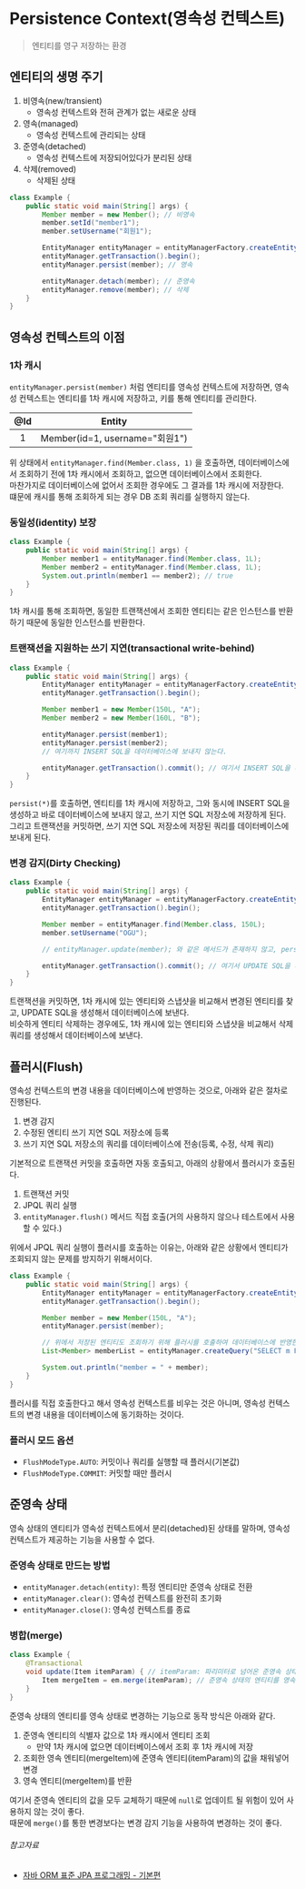 # Persistence Context(영속성 컨텍스트)

> 엔티티를 영구 저장하는 환경

## 엔티티의 생명 주기

1. 비영속(new/transient)
    - 영속성 컨텍스트와 전혀 관계가 없는 새로운 상태
2. 영속(managed)
    - 영속성 컨텍스트에 관리되는 상태
3. 준영속(detached)
    - 영속성 컨텍스트에 저장되어있다가 분리된 상태
4. 삭제(removed)
    - 삭제된 상태

```java
class Example {
    public static void main(String[] args) {
        Member member = new Member(); // 비영속
        member.setId("member1");
        member.setUsername("회원1");

        EntityManager entityManager = entityManagerFactory.createEntityManager();
        entityManager.getTransaction().begin();
        entityManager.persist(member); // 영속

        entityManager.detach(member); // 준영속
        entityManager.remove(member); // 삭제
    }
}
```

## 영속성 컨텍스트의 이점

### 1차 캐시

`entityManager.persist(member)` 처럼 엔티티를 영속성 컨텍스트에 저장하면, 영속성 컨텍스트는 엔티티를 1차 캐시에 저장하고, 키를 통해 엔티티를 관리한다.

| @Id |            Entity            |
|:---:|:----------------------------:|
|  1  | Member(id=1, username="회원1") |

위 상태에서 `entityManager.find(Member.class, 1)` 을 호출하면, 데이터베이스에서 조회하기 전에 1차 캐시에서 조회하고, 없으면 데이터베이스에서 조회한다.  
마찬가지로 데이터베이스에 없어서 조회한 경우에도 그 결과를 1차 캐시에 저장한다.  
떄문에 캐시를 통해 조회하게 되는 경우 DB 조회 쿼리를 실행하지 않는다.

### 동일성(identity) 보장

```java
class Example {
    public static void main(String[] args) {
        Member member1 = entityManager.find(Member.class, 1L);
        Member member2 = entityManager.find(Member.class, 1L);
        System.out.println(member1 == member2); // true
    }
}
```

1차 캐시를 통해 조회하면, 동일한 트랜잭션에서 조회한 엔티티는 같은 인스턴스를 반환하기 때문에 동일한 인스턴스를 반환한다.

### 트랜잭션을 지원하는 쓰기 지연(transactional write-behind)

```java
class Example {
    public static void main(String[] args) {
        EntityManager entityManager = entityManagerFactory.createEntityManager();
        entityManager.getTransaction().begin();

        Member member1 = new Member(150L, "A");
        Member member2 = new Member(160L, "B");

        entityManager.persist(member1);
        entityManager.persist(member2);
        // 여기까지 INSERT SQL을 데이터베이스에 보내지 않는다.

        entityManager.getTransaction().commit(); // 여기서 INSERT SQL을 데이터베이스에 보낸다.
    }
}
```

`persist(*)`를 호출하면, 엔티티를 1차 캐시에 저장하고, 그와 동시에 INSERT SQL을 생성하고 바로 데이터베이스에 보내지 않고, 쓰기 지연 SQL 저장소에 저장하게 된다.  
그리고 트랜잭션을 커밋하면, 쓰기 지연 SQL 저장소에 저장된 쿼리를 데이터베이스에 보내게 된다.

### 변경 감지(Dirty Checking)

```java
class Example {
    public static void main(String[] args) {
        EntityManager entityManager = entityManagerFactory.createEntityManager();
        entityManager.getTransaction().begin();

        Member member = entityManager.find(Member.class, 150L);
        member.setUsername("OGU");

        // entityManager.update(member); 와 같은 메서드가 존재하지 않고, persist()를 호출하지 않아도 된다.

        entityManager.getTransaction().commit(); // 여기서 UPDATE SQL을 데이터베이스에 보낸다.
    }
}
```

트랜잭션을 커밋하면, 1차 캐시에 있는 엔티티와 스냅샷을 비교해서 변경된 엔티티를 찾고, UPDATE SQL을 생성해서 데이터베이스에 보낸다.  
비슷하게 엔티티 삭제하는 경우에도, 1차 캐시에 있는 엔티티와 스냅샷을 비교해서 삭제 쿼리를 생성해서 데이터베이스에 보낸다.

## 플러시(Flush)

영속성 컨텍스트의 변경 내용을 데이터베이스에 반영하는 것으로, 아래와 같은 절차로 진행된다.

1. 변경 감지
2. 수정된 엔티티 쓰기 지연 SQL 저장소에 등록
3. 쓰기 지연 SQL 저장소의 쿼리를 데이터베이스에 전송(등록, 수정, 삭제 쿼리)

기본적으로 트랜잭션 커밋을 호출하면 자동 호출되고, 아래의 상황에서 플러시가 호출된다.

1. 트랜잭션 커밋
2. JPQL 쿼리 실행
3. `entityManager.flush()` 메서드 직접 호출(거의 사용하지 않으나 테스트에서 사용할 수 있다.)

위에서 JPQL 쿼리 실행이 플러시를 호출하는 이유는, 아래와 같은 상황에서 엔티티가 조회되지 않는 문제를 방지하기 위해서이다.

```java
class Example {
    public static void main(String[] args) {
        EntityManager entityManager = entityManagerFactory.createEntityManager();
        entityManager.getTransaction().begin();

        Member member = new Member(150L, "A");
        entityManager.persist(member);

        // 위에서 저장된 엔티티도 조회하기 위해 플러시를 호출하여 데이터베이스에 반영한 뒤 조회한다.
        List<Member> memberList = entityManager.createQuery("SELECT m FROM Member m", Member.class).getResultList();

        System.out.println("member = " + member);
    }
}
```

플러시를 직접 호출한다고 해서 영속성 컨텍스트를 비우는 것은 아니며, 영속성 컨텍스트의 변경 내용을 데이터베이스에 동기화하는 것이다.

### 플러시 모드 옵션

- `FlushModeType.AUTO`: 커밋이나 쿼리를 실행할 때 플러시(기본값)
- `FlushModeType.COMMIT`: 커밋할 때만 플러시

## 준영속 상태

영속 상태의 엔티티가 영속성 컨텍스트에서 분리(detached)된 상태를 말하며, 영속성 컨텍스트가 제공하는 기능을 사용할 수 없다.

### 준영속 상태로 만드는 방법

- `entityManager.detach(entity)`: 특정 엔티티만 준영속 상태로 전환
- `entityManager.clear()`: 영속성 컨텍스트를 완전히 초기화
- `entityManager.close()`: 영속성 컨텍스트를 종료

### 병합(merge)

```java
class Example {
    @Transactional
    void update(Item itemParam) { // itemParam: 파리미터로 넘어온 준영속 상태의 엔티티
        Item mergeItem = em.merge(itemParam); // 준영속 상태의 엔티티를 영속 상태로 변경
    }
}
```

준영속 상태의 엔티티를 영속 상태로 변경하는 기능으로 동작 방식은 아래와 같다.

1. 준영속 엔티티의 식별자 값으로 1차 캐시에서 엔티티 조회
    - 만약 1차 캐시에 없으면 데이터베이스에서 조회 후 1차 캐시에 저장
2. 조회한 영속 엔티티(mergeItem)에 준영속 엔티티(itemParam)의 값을 채워넣어 변경
3. 영속 엔티티(mergeItem)를 반환

여기서 준영속 엔티티의 값을 모두 교체하기 때문에 `null`로 업데이트 될 위험이 있어 사용하지 않는 것이 좋다.  
때문에 `merge()`를 통한 변경보다는 변경 감지 기능을 사용하여 변경하는 것이 좋다.

###### 참고자료

- [자바 ORM 표준 JPA 프로그래밍 - 기본편](https://www.inflearn.com/course/ORM-JPA-Basic)